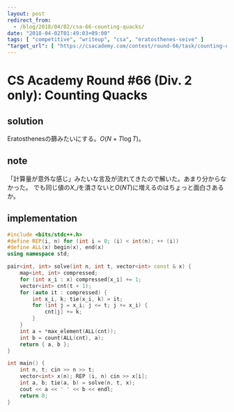 ```yaml
---
layout: post
redirect_from:
  - /blog/2018/04/02/csa-66-counting-quacks/
date: "2018-04-02T01:49:03+09:00"
tags: [ "competitive", "writeup", "csa", "eratosthenes-seive" ]
"target_url": [ "https://csacademy.com/contest/round-66/task/counting-quacks/statement/" ]
---
```


# CS Academy Round #66 (Div. 2 only): Counting Quacks

## solution

Eratosthenesの篩みたいにする。$O(N + T \log T)$。

## note

「計算量が意外な感じ」みたいな言及が流れてきたので解いた。あまり分からなかった。
でも同じ値の$X\_i$を潰さないと$O(NT)$に増えるのはちょっと面白さあるか。

## implementation

``` c++
#include <bits/stdc++.h>
#define REP(i, n) for (int i = 0; (i) < int(n); ++ (i))
#define ALL(x) begin(x), end(x)
using namespace std;

pair<int, int> solve(int n, int t, vector<int> const & x) {
    map<int, int> compressed;
    for (int x_i : x) compressed[x_i] += 1;
    vector<int> cnt(t + 1);
    for (auto it : compressed) {
        int x_i, k; tie(x_i, k) = it;
        for (int j = x_i; j <= t; j += x_i) {
            cnt[j] += k;
        }
    }
    int a = *max_element(ALL(cnt));
    int b = count(ALL(cnt), a);
    return { a, b };
}

int main() {
    int n, t; cin >> n >> t;
    vector<int> x(n); REP (i, n) cin >> x[i];
    int a, b; tie(a, b) = solve(n, t, x);
    cout << a << ' ' << b << endl;
    return 0;
}
```
